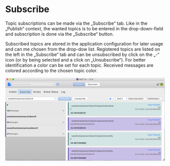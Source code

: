 # Subscribe

Topic subscriptions can be made via the „Subscribe“ tab. Like in the „Publish“ context,  the wanted topics is to be entered in the drop-down-field and subscription is done via the „Subscribe“ button.

Subscribed topics are stored in the application configuration for later usage and can me chosen from the drop-dow list. 
Registered topics are listed on the left in the „Subscribe“ tab and can be unsubscribed by click on the „-“ icon (or by being selected and a click on „Unsubscribe“).
For better identification a color can be set for each topic. Received messages are colored according to the chosen topic color.

![](mqttfx_subscribe.png)

